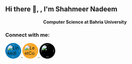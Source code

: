 ## Hi there 👋, , I'm Shahmeer Nadeem

<h4 align="center">Computer Science at Bahria University</h4>
<!--
**shahmeer01dev/shahmeer01dev** is a ✨ _special_ ✨ repository because its `README.md` (this file) appears on your GitHub profile.

Here are some ideas to get you started:

- 🔭 I’m currently working on ...
-->
- 🌱 I’m learning Python and improving my data analysis and machine learning skills.
- 💬 Ask me about Computer Science, Development, Machine Learning
- 📫 How to reach me: shahmeer.n@outlook.com
<!--
- 👯 I’m looking to collaborate on ...
- 🤔 I’m looking for help with ...
- 😄 Pronouns: ...
- ⚡ Fun fact: ...
-->

### Connect with me:
  <!-- LinkedIn -->
  <a href="https://www.linkedin.com/in/shahmeer01dev/">
    <img src="https://upload.wikimedia.org/wikipedia/commons/9/81/LinkedIn_icon.svg" alt="LinkedIn" width="40" height="40" style="background: #0077b5; padding: 5px; border-radius: 50%;"/>
  </a>

  <!-- LeetCode -->
  <a href="https://leetcode.com/u/shahmeer01dev/">
    <img src="https://upload.wikimedia.org/wikipedia/commons/1/19/LeetCode_logo_black.png" alt="LeetCode" width="40" height="40" style="background: #f9a828; padding: 5px; border-radius: 50%;"/>
  </a>

  <!-- X (formerly Twitter) -->
  <a href="https://x.com/shahmeer01dev">
    <img src="https://upload.wikimedia.org/wikipedia/commons/4/4f/X_logo.svg" alt="X" width="40" height="40" style="background: #000000; padding: 5px; border-radius: 50%;"/>
  </a>





